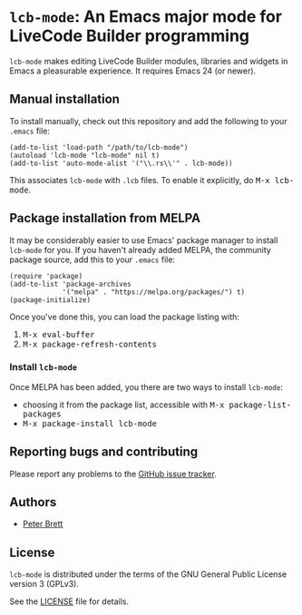# `lcb-mode`: An Emacs major mode for LiveCode Builder programming

`lcb-mode` makes editing LiveCode Builder modules, libraries and
widgets in Emacs a pleasurable experience.  It requires Emacs 24 (or
newer).

## Manual installation

To install manually, check out this repository and add the following
to your `.emacs` file:

```elisp
(add-to-list 'load-path "/path/to/lcb-mode")
(autoload 'lcb-mode "lcb-mode" nil t)
(add-to-list 'auto-mode-alist '("\\.rs\\'" . lcb-mode))
```

This associates `lcb-mode` with `.lcb` files.  To enable it
explicitly, do <kbd>M-x lcb-mode</kbd>.

## Package installation from MELPA

It may be considerably easier to use Emacs' package manager to install
`lcb-mode` for you.  If you haven't already added MELPA, the community
package source, add this to your `.emacs` file:

```elisp
(require 'package)
(add-to-list 'package-archives
             '("melpa" . "https://melpa.org/packages/") t)
(package-initialize)
```

Once you've done this, you can load the package listing with:

1. <kbd>M-x eval-buffer</kbd>
2. <kbd>M-x package-refresh-contents</kbd>

### Install `lcb-mode`

Once MELPA has been added, you there are two ways to install `lcb-mode`:

* choosing it from the package list, accessible with <kbd>M-x
  package-list-packages</kbd>
* <kbd>M-x package-install lcb-mode</kbd>

## Reporting bugs and contributing

Please report any problems to the
[GitHub issue tracker](https://github.com/peter-b/lcb-mode).

## Authors

* [Peter Brett](https://github.com/peter-b)

## License

`lcb-mode` is distributed under the terms of the GNU General Public
License version 3 (GPLv3).

See the [LICENSE](LICENSE) file for details.
